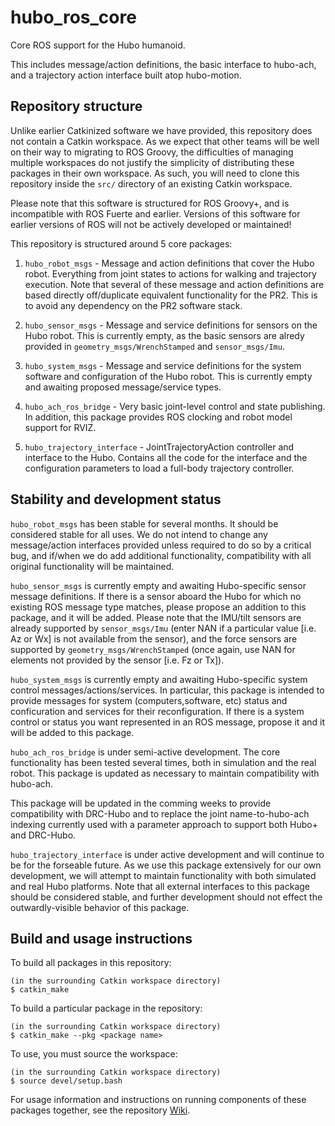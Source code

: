 hubo_ros_core
=============

Core ROS support for the Hubo humanoid.

This includes message/action definitions, the basic interface to hubo-ach, and a trajectory action interface built atop hubo-motion.

Repository structure
--------------------
Unlike earlier Catkinized software we have provided, this repository does not contain a Catkin workspace. As we expect that other teams will be well on their way to migrating to ROS Groovy, the difficulties of managing multiple workspaces do not justify the simplicity of distributing these packages in their own workspace. As such, you will need to clone this repository inside the `src/` directory of an existing Catkin workspace.

Please note that this software is structured for ROS Groovy+, and is incompatible with ROS Fuerte and earlier. Versions of this software for earlier versions of ROS will not be actively developed or maintained!

This repository is structured around 5 core packages:

1.  `hubo_robot_msgs` - Message and action definitions that cover the Hubo robot. Everything from joint states to actions for walking and trajectory execution. Note that several of these message and action definitions are based directly off/duplicate equivalent functionality for the PR2. This is to avoid any dependency on the PR2 software stack.

2.  `hubo_sensor_msgs` - Message and service definitions for sensors on the Hubo robot. This is currently empty, as the basic sensors are alredy provided in `geometry_msgs/WrenchStamped` and `sensor_msgs/Imu`.

3.  `hubo_system_msgs` - Message and service definitions for the system software and configuration of the Hubo robot. This is currently empty and awaiting proposed message/service types.

3.  `hubo_ach_ros_bridge` - Very basic joint-level control and state publishing. In addition, this package provides ROS clocking and robot model support for RVIZ.

4.  `hubo_trajectory_interface` - JointTrajectoryAction controller and interface to the Hubo. Contains all the code for the interface and the configuration parameters to load a full-body trajectory controller.

Stability and development status
--------------------------------
`hubo_robot_msgs` has been stable for several months. It should be considered stable for all uses. We do not intend to change any message/action interfaces provided unless required to do so by a critical bug, and if/when we do add additional functionality, compatibility with all original functionality will be maintained.

`hubo_sensor_msgs` is currently empty and awaiting Hubo-specific sensor message definitions. If there is a sensor aboard the Hubo for which no existing ROS message type matches, please propose an addition to this package, and it will be added. Please note that the IMU/tilt sensors are already supported by `sensor_msgs/Imu` (enter NAN if a particular value [i.e. Az or Wx] is not available from the sensor), and the force sensors are supported by `geometry_msgs/WrenchStamped` (once again, use NAN for elements not provided by the sensor [i.e. Fz or Tx]).

`hubo_system_msgs` is currently empty and awaiting Hubo-specific system control messages/actions/services. In particular, this package is intended to provide messages for system (computers,software, etc) status and conficuration and services for their reconfiguration. If there is a system control or status you want represented in an ROS message, propose it and it will be added to this package.

`hubo_ach_ros_bridge` is under semi-active development. The core functionality has been tested several times, both in simulation and the real robot. This package is updated as necessary to maintain compatibility with hubo-ach.

This package will be updated in the comming weeks to provide compatibility with DRC-Hubo and to replace the joint name-to-hubo-ach indexing currently used with a parameter approach to support both Hubo+ and DRC-Hubo.

`hubo_trajectory_interface` is under active development and will continue to be for the forseable future. As we use this package extensively for our own development, we will attempt to maintain functionality with both simulated and real Hubo platforms. Note that all external interfaces to this package should be considered stable, and further development should not effect the outwardly-visible behavior of this package.

Build and usage instructions
------------------------------
To build all packages in this repository:

```
(in the surrounding Catkin workspace directory)
$ catkin_make
```
To build a particular package in the repository:

```
(in the surrounding Catkin workspace directory)
$ catkin_make --pkg <package name>
```
To use, you must source the workspace:

```
(in the surrounding Catkin workspace directory)
$ source devel/setup.bash
```

For usage information and instructions on running components of these packages together, see the repository [Wiki](https://github.com/WPI-ARC/hubo_ros_core/wiki).
